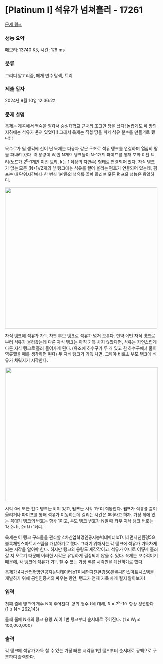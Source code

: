 # [Platinum I] 석유가 넘쳐흘러 - 17261 

[문제 링크](https://www.acmicpc.net/problem/17261) 

### 성능 요약

메모리: 13740 KB, 시간: 176 ms

### 분류

그리디 알고리즘, 매개 변수 탐색, 트리

### 제출 일자

2024년 9월 10일 12:36:22

### 문제 설명

<p>욱제는 계곡에서 백숙을 팔아서 숭실대학교 근처의 조그만 땅을 샀다! 놀랍게도 이 땅의 지하에는 석유가 묻혀 있었다!! 그래서 욱제는 직접 땅을 파서 석유 분수를 만들기로 했다!!!</p>

<p>욱수르가 될 생각에 신이 난 욱제는 다음과 같은 구조로 석유 탱크를 연결하며 열심히 땅을 파내려 갔다. 각 용량이 W<sub>i</sub>인 N개의 탱크들이 N-1개의 파이프를 통해 포화 이진 트리(노드가 2<sup>k</sup>-1개인 이진 트리, k는 1 이상의 자연수) 형태로 연결되어 있다. 자식 탱크가 없는 모든 (N+1)/2개의 잎 탱크에는 석유를 끌어 올리는 펌프가 연결되어 있는데, 펌프는 매 단위시간마다 한 번씩 1만큼의 석유를 끌어 올리며 모든 펌프의 성능은 동일하다.</p>

<p><img alt="" src="https://upload.acmicpc.net/0642b55a-1ad7-4f2f-a2a8-175ae9d378d9/-/preview/" style="height: 463px; width: 500px;"></p>

<p> </p>

<p>자식 탱크에 석유가 가득 차면 부모 탱크로 석유가 넘쳐 오른다. 만약 어떤 자식 탱크로부터 석유가 올라왔는데 다른 자식 탱크는 아직 가득 차지 않았다면, 석유는 자연스럽게 다른 자식 탱크로 흘러 들어가게 된다. (욕조에 하수구가 두 개 있고 한 하수구에서 물이 역류했을 때를 생각하면 된다) 두 자식 탱크가 가득 차면, 그제야 비로소 부모 탱크에 석유가 채워지기 시작한다.</p>

<p style="text-align: center;"><img alt="" src="https://upload.acmicpc.net/04067c44-6304-43fb-80ae-2024c239afbb/-/preview/" style="height: 439px; width: 500px;"></p>

<p> </p>

<p>시각 0에 모든 연료 탱크는 비어 있고, 펌프는 시각 1부터 작동한다. 펌프가 석유를 끌어 올리거나 파이프를 통해 석유가 이동하는데 걸리는 시간은 0이라고 하자. 가장 위에 있는 꼭대기 탱크의 번호는 항상 1이고, 부모 탱크 번호가 N일 때 좌우 자식 탱크 번호는 각 2×N, 2×N+1이다.</p>

<p>욱제는 이 탱크 구조물을 관리할 4차산업혁명인공지능빅데이터IoT미세먼지친환경5G블록체인스마트시스템을 개발하기로 했다. 그러기 위해서는 각 탱크에 석유가 가득차게 되는 시각을 알아야 한다. 하지만 탱크의 용량도 제각각이고, 석유가 어디로 어떻게 흘러갈 지 모르기 때문에 이러한 시각은 유일하게 결정되지 않을 수 있다. 욱제는 보수적이기 때문에, 각 탱크에 석유가 가득 찰 수 있는 가장 빠른 시각만을 계산하기로 했다.</p>

<p>욱제가 4차산업혁명인공지능빅데이터IoT미세먼지친환경5G블록체인스마트시스템을 개발하기 위해 공인인증서와 싸우는 동안, 탱크가 언제 가득 차게 될지 알아보자!</p>

### 입력 

 <p>첫째 줄에 탱크의 개수 N이 주어진다. 양의 정수 k에 대해, N = 2<sup>k</sup>-1이 항상 성립한다. (1 ≤ N ≤ 262,143)</p>

<p>둘째 줄에 N개의 탱크 용량 W<sub>i</sub>이 1번 탱크부터 순서대로 주어진다. (1 ≤ W<sub>i</sub> ≤ 100,000,000)</p>

### 출력 

 <p>각 탱크에 석유가 가득 찰 수 있는 가장 빠른 시각을 1번 탱크부터 순서대로 공백으로 구분하여 출력한다.</p>


